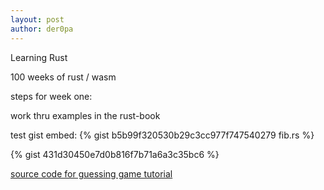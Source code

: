 ```yaml
---
layout: post
author: der0pa
---
```

Learning Rust

100 weeks of rust / wasm

steps for week one:

work thru examples in the rust-book 

test gist embed:
{% gist b5b99f320530b29c3cc977f747540279 fib.rs %}

{% gist 431d30450e7d0b816f7b71a6a3c35bc6 %}


[source code for guessing game tutorial](
https://github.com/der0pa/one-hundred-weeks/blob/master/guessing_game/src/main.rs) 
